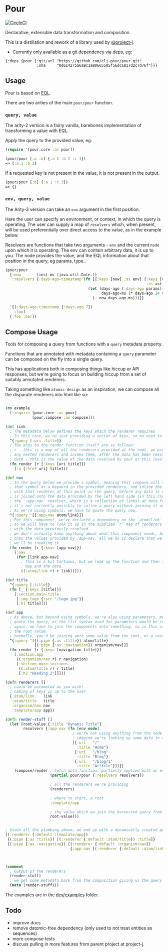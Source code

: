 # Pour

[![CircleCI](https://circleci.com/gh/clj-pour/pour.svg?style=svg)](https://circleci.com/gh/clj-pour/pour)

Declarative, extensible data transformation and composition. 

This is a distillation and rework of a library used by [@project-j](https://github.com/Project-J).

- Currently only available as a git dependency via deps, eg:

```
{:deps {pour {:git/url "https://github.com/clj-pour/pour.git"
              :sha     "0d614275a6a9c1a80665505f56dc1817d2c7d76f"}}}
```


## Usage

Pour is based on [EQL](https://github.com/edn-query-language/eql).

There are two arities of the main `pour/pour` function. 

### `query, value`

The arity-2 version is a fairly vanilla, barebones implementation of transforming a value with EQL.

Apply the query to the provided value, eg:

```clojure
(require '[pour.core :as pour])

(pour/pour [:a :b] {:a 1 :b 2 :c 3})
=> {:a 1 :b 2}
```

If a requested key is not present in the value, it is not present in the output. 

```clojure
(pour/pour [:b] {:a 1 :c 3}) 
=> {}
```

### `env, query, value`

The Arity-3 version can take an `env` argument in the first position. 

Here the user can specify an environment, or context, in which the query is operating. 
The user can supply a map of `resolvers` which, when present, will be used preferentially over direct access to the value, 
as in the example below.

Resolvers are functions that take two arguments - `env` and the current `node` upon which it is operating. 
The env can contain arbitrary data, it is up to you. The node provides the value, and the EQL information about that 
position in the query, eg params, type..  

```clojure
(pour/pour
  {:now       (inst-ms (java.util.Date.))
   :resolvers {:days-ago-timestamp (fn [{:keys [now] :as env} {:keys [value params]
                                                               :as ast-node}]
                                     (let [days-ago (:days-ago params)
                                           days-ago-ms (* days-ago 24 60 60 1000)]
                                       (- now days-ago-ms)))}}

  '[(:days-ago-timestamp {:days-ago 7}) 
    :foo] 
  {:foo :bar})
```


## Compose Usage

Tools for composing a query from functions with a `query` metadata property.

Functions that are annotated with metadata containing a `query` parameter can be composed on the fly into a single query.

This has applications both in composing things like hiccup or API responses, but we're going to focus on building hiccup 
from a set of suitably annotated renderers. 

Taking something like `atomic-design` as an inspiration, we can compose all the disparate renderers into html like so:

```clojure

(ns example
  (:require [pour.core :as pour]
            [pour.compose :as compose]))

(def link
  ; The metadata below defines the keys which the renderer requires
  ; In this case, we're just providing a vector of keys, so no need to quote the query
  ^{:query [:uri :title]}
  ; The args to the render function itself are as follows:
  ; r - this is a map of all the renderers provided at the root. we use this to lookup
  ; any nested renderers and invoke them, after the data has been resolved
  ; data - this is the value of the data resolved by pour at this level.
  (fn render [r {:keys [uri title]}]
    [:a {:href uri} title]))

(def nav
  ; In the query below we provide a symbol, meaning that compose will try to look up
  ; that symbol as a keyword in the provided renderers, and inline the query associated
  ; with that renderer at this point in the query, before any data is resolved. That query
  ; is joined onto the data provided by the left hand side (in this case, the data provided by
  ; the `:app-nav` resolver, which is a collection of links) at data fetch time.
  ; it's not currently possibly to inline a query without joining it on something.
  ; As we're using symbols, we have to quote the query now.
  ^{:query '[{:app-nav atom/link}]}
  ; For this component, we've declared a dependency on the `atom/link` component above,
  ; so we will have to look it up in the supplied `r` map of renderers to invoke it
  ; with the data previously resolved.
  ; we don't actually know anything about what this component needs, beyond that we're joining
  ; onto the values provided by :app-nav, all we do is declare that we're using this, and that
  ; we'll be invoking it.
  (fn render [r {:keys [app-nav]}]
    [:nav
     (for [link app-nav]
       ; This is a bit tortuous, but we look up the function and then invoke it with the renderers
       ; map and the data.
       ((:atom/link r) r link))]))

(def title
  ^{:query [:title]}
  (fn [_ {:keys [title]}]
    [:section.main-title
     [:img.logo {:src "/logo.jpg"}]
     [:h1 title]]))

(def app
  ; As above, but beyond using symbols, we're also using parameters, meaning that again we have to
  ; quote the query, or the list syntax used for parameters would be interpreted as a function call
  ; again, we have to join the components onto something, so in this case we're just passing through
  ; the root value.
  ; normally, you'd be joining onto some value from the root, or a resolver of some sort.
  ^{:query '[{(:pipe {:as :title}) atom/title}
             {(:pipe {:as :navigation}) organism/nav}]}
  (fn render [r {:keys [navigation title]}]
    [:section.app
     ((:organism/nav r) r navigation)
     [:section.more-sections
      ((:atom/title r) r title)
      [:h2 "Heading 2"]]]))

(defn renderers []
  ; could be automated as you wish!
  ; naming of keys is up to the user
  {:atom/link    link
   :atom/title   title
   :organism/nav nav
   :template/app app})

(defn render-stuff []
  (let [root-value {:title "Dynamic Title"}
        resolvers {:app-nav (fn [env node]
                              ; we're not using anything from the node or env here
                              ; imagine we're looking up some data in a db, for example.
                              [{:uri   "/"
                                :title "Home"}
                               {:uri   "/blog"
                                :title "Blog"}
                               {:uri   "/blog/1"
                                :title "Article"}])}]
    (compose/render ; fetch data function, partially applied with an environment
                    (partial pour/pour {:resolvers resolvers})

                    ; all the renderers we're providing
                    (renderers)

                    ; where to start, a root
                    :template/app

                    ; the value which we join the harvested query from the root above
                    root-value)))


; Given all the plumbing above, we end up with a dynamically created query something like this:
[(:renderer {:default :template/app})
 {(:pipe {:as :title}) [(:renderer {:default :atom/title}) :title]}
 {(:pipe {:as :navigation}) [(:renderer {:default :organism/nav})
                             {:app-nav [(:renderer {:default :atom/link}) :uri :title]}]}]



(comment
  ; output of the renderers
  (render-stuff)
  ; we get some metadata back from the composition giving us the query and which renderer we invoked
  (meta (render-stuff)))


``` 

The examples are in the [dev/examples](https://github.com/clj-pour/pour/blob/master/dev/examples.clj) folder.



## Todo

- improve docs
- remove datomic-free dependency (only used to not treat entities as sequences)
- more compose tests
- discuss pulling in more features from parent project at project-j.
